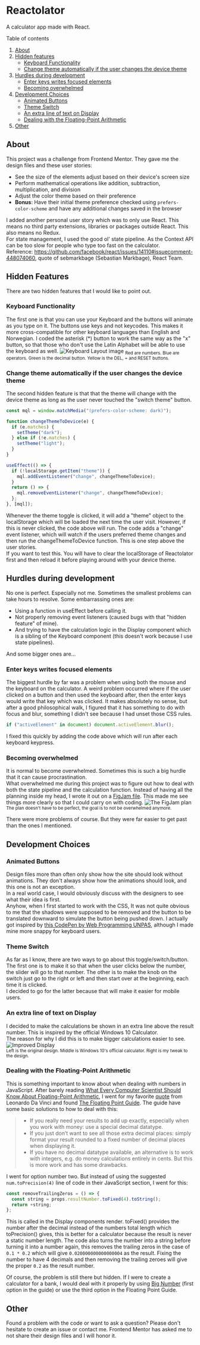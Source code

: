 # Reactolator

A calculator app made with React.

Table of contents

1. [About](#about)
2. [Hidden features](#hidden-features)
    - [Keyboard Functionality](#keyboard-functionality)
    - [Change theme automatically if the user changes the device theme](#change-theme-automatically-if-the-user-changes-the-device-theme)
3. [Hurdles during development](#hurdles-during-development)
    - [Enter keys writes focused elements](#enter-keys-writes-focused-elements)
    - [Becoming overwhelmed](#becoming-overwhelmed)
4. [Development Choices](#development-choices)
    - [Animated Buttons](#animated-buttons)
    - [Theme Switch](#theme-switch)
    - [An extra line of text on Display](#an-extra-line-of-text-on-display)
    - [Dealing with the Floating-Point Arithmetic](#dealing-with-the-floating-point-arithmetic)
5. [Other](#other)

## About

This project was a challenge from Frontend Mentor. They gave me the design files and these user stories:

- See the size of the elements adjust based on their device's screen size
- Perform mathematical operations like addition, subtraction, multiplication, and division
- Adjust the color theme based on their preference
- **Bonus**: Have their initial theme preference checked using `prefers-color-scheme` and have any additional changes saved in the browser

I added another personal user story which was to only use React. This means no third party extensions, libraries or packages outside React. This also means no Redux.  
For state management, I used the good ol' state pipeline. As the Context API can be too slow for people who type too fast on the calculator.  
Reference: https://github.com/facebook/react/issues/14110#issuecomment-448074060, quote of sebmarkbage (Sebastian Markbage), React Team.

## Hidden Features

There are two hidden features that I would like to point out.

### Keyboard Functionality

The first one is that you can use your Keyboard and the buttons will animate as you type on it. The buttons use keys and not keycodes. This makes it more cross-compatible for other keyboard languages than English and Norwegian. I coded the asterisk (\*) button to work the same way as the "x" button, so that those who don't use the Latin Alphabet will be able to use the keyboard as well.
![Keyboard Layout image](/screenshots/keyboard-layout.png?raw=true "Keyboard hotkeys for most languages that use the Latin alphabet")
<sub>Red are numbers. Blue are operators. Green is the decimal button. Yellow is the DEL, = and RESET buttons.</sub>

### Change theme automatically if the user changes the device theme

The second hidden feature is that that the theme will change with the device theme as long as the user never touched the "switch theme" button.

```jsx
const mql = window.matchMedia("(prefers-color-scheme: dark)");

function changeThemeToDevice(e) {
  if (e.matches) {
    setTheme("dark");
  } else if (!e.matches) {
    setTheme("light");
  }
}

useEffect(() => {
  if (!localStorage.getItem("theme")) {
    mql.addEventListener("change", changeThemeToDevice);
  }
  return () => {
    mql.removeEventListener("change", changeThemeToDevice);
  };
}, [mql]);
```

Whenever the theme toggle is clicked, it will add a "theme" object to the localStorage which will be loaded the next time the user visit. However, if this is never clicked, the code above will run. The code adds a "change" event listener, which will watch if the users preferred theme changes and then run the changeThemeToDevice function. This is one step above the user stories.  
If you want to test this. You will have to clear the localStorage of Reactolator first and then reload it before playing around with your device theme.

## Hurdles during development

No one is perfect. Especially not me. Sometimes the smallest problems can take hours to resolve. Some embarrassing ones are:

- Using a function in useEffect before calling it.
- Not properly removing event listeners (caused bugs with that "hidden feature" of mine).
- And trying to have the calculation logic in the Display component which is a sibling of the Keyboard component (this doesn't work because I use state pipelines).

And some bigger ones are...

### Enter keys writes focused elements

The biggest hurdle by far was a problem when using both the mouse and the keyboard on the calculator. A weird problem occurred where if the user clicked on a button and then used the keyboard after, then the enter keys would write that key which was clicked. It makes absolutely no sense, but after a good philosophical walk, I figured that it has something to do with focus and blur, something I didn't see because I had unset those CSS rules.

```jsx
if ("activeElement" in document) document.activeElement.blur();
```

I fixed this quickly by adding the code above which will run after each keyboard keypress.

### Becoming overwhelmed

It is normal to become overwhelmed. Sometimes this is such a big hurdle that it can cause procrastination.  
What overwhelmed me during this project was to figure out how to deal with both the state pipeline and the calculation function. Instead of having all the planning inside my head, I wrote it out on a [FigJam file](https://www.figma.com/file/AsdXLM9VHS3JiSANRDBVuW/ractolator-planning?node-id=0%3A1). This made me see things more clearly so that I could carry on with coding.
![The FigJam plan](/screenshots/figjam-plan.png?raw=true "No one needs all this in their head. Just write it out!")
<sub>The plan doesn't have to be perfect, the goal is to not be overwhelmed anymore.</sub>

There were more problems of course. But they were far easier to get past than the ones I mentioned.

## Development Choices

### Animated Buttons

Design files more than often only show how the site should look without animations. They don't always show how the animations should look, and this one is not an exception.  
In a real world case, I would obviously discuss with the designers to see what their idea is first.  
Anyhow, when I first started to work with the CSS, It was not quite obvious to me that the shadows were supposed to be removed and the button to be translated downward to simulate the button being pushed down. I actually got inspired by [this CodePen by Web Programming UNPAS](https://codepen.io/webprogrammingunpas/pen/wpNKdP), although I made mine more snappy for keyboard users.

### Theme Switch

As far as I know, there are two ways to go about this toggle/switch/button. The first one is to make it so that when the user clicks below the number, the slider will go to that number. The other is to make the knob on the switch just go to the right or left and then start over at the beginning, each time it is clicked.  
I decided to go for the latter because that will make it easier for mobile users.

### An extra line of text on Display

I decided to make the calculations be shown in an extra line above the result number. This is inspired by the official Windows 10 Calculator.  
The reason for why I did this is to make bigger calculations easier to see.
![Improved Display](/screenshots/calculator-display.png?raw=true "My improved display compared to the original")  
<sub>Left is the original design. Middle is Windows 10's official calculator. Right is my tweak to the design.</sub>

### Dealing with the Floating-Point Arithmetic

This is something important to know about when dealing with numbers in JavaScript. After barely reading [What Every Computer Scientist Should Know About Floating-Point Arithmetic](https://docs.oracle.com/cd/E19957-01/806-3568/ncg_goldberg.html), I went for my favorite [quote](https://i.pinimg.com/564x/bf/e1/91/bfe1919a80666b8fdd516da73c10c7cf.jpg) from Leonardo Da Vinci and found [The Floating Point Guide](https://floating-point-gui.de/basic/).
The guide have some basic solutions to how to deal with this:

> - If you really need your results to add up exactly, especially when you work with money: use a special decimal datatype.
> - If you just don’t want to see all those extra decimal places: simply format your result rounded to a fixed number of decimal places when displaying it.
> - If you have no decimal datatype available, an alternative is to work with integers, e.g. do money calculations entirely in cents. But this is more work and has some drawbacks.

I went for option number two. But instead of using the suggested ` num.toPrecision(4)` line of code in their JavaScript section, I went for this:

```jsx
const removeTrailingZeros = () => {
  const string = props.resultNumber.toFixed(4).toString();
  return +string;
};
```

This is called in the Display components render.
toFixed() provides the number after the decimal instead of the numbers total length which toPrecision() gives, this is better for a calculator because the result is never a static number length. The code also turns the number into a string before turning it into a number again, this removes the trailing zeros in the case of `0.1 * 0.2` which will give `0.020000000000000004` as the result. Fixing the number to have 4 decimals and then removing the trailing zeroes will give the proper `0.2` as the result number.

Of course, the problem is still there but hidden. If I were to create a calculator for a bank, I would deal with it properly by using [Big Number](http://jsfromhell.com/classes/bignumber) (first option in the guide) or use the third option in the Floating Point Guide.

## Other

Found a problem with the code or want to ask a question? Please don't hesitate to create an issue or contact me.
Frontend Mentor has asked me to not share their design files and I will honor it.
